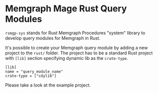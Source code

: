 # Memgraph Mage Rust Query Modules

`rsmgp-sys` stands for Rust Memgraph Procedures "system" library to develop
query modules for Memgraph in Rust.

It's possible to create your Memgraph query module by adding a new project to
the `rust/` folder. The project has to be a standard Rust project with `[lib]`
section specifying dynamic lib as the `crate-type`.

```
[lib]
name = "query_module_name"
crate-type = ["cdylib"]
```

Please take a look at the example project.

